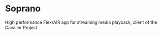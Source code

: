 Soprano
=======

High performance Flex/AIR app for streaming media playback, client of the Cavalier Project